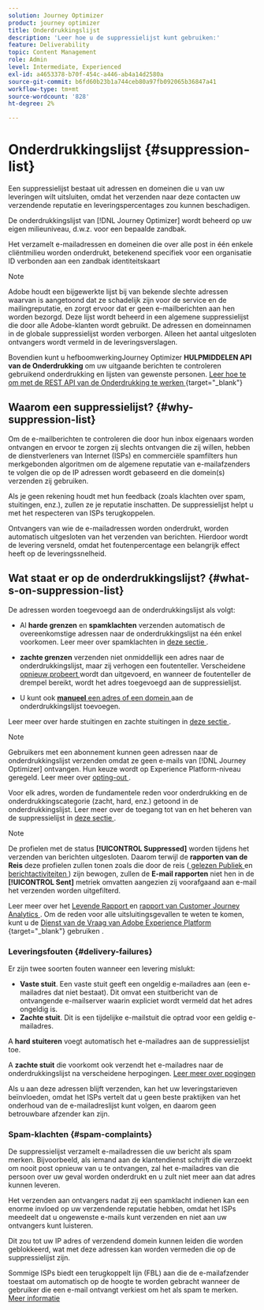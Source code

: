 ```yaml
---
solution: Journey Optimizer
product: journey optimizer
title: Onderdrukkingslijst
description: 'Leer hoe u de suppressielijst kunt gebruiken:'
feature: Deliverability
topic: Content Management
role: Admin
level: Intermediate, Experienced
exl-id: a4653378-b70f-454c-a446-ab4a14d2580a
source-git-commit: b6fd60b23b1a744ceb80a97fb092065b36847a41
workflow-type: tm+mt
source-wordcount: '828'
ht-degree: 2%

---
```


# Onderdrukkingslijst {#suppression-list}

Een suppressielijst bestaat uit adressen en domeinen die u van uw leveringen wilt uitsluiten, omdat het verzenden naar deze contacten uw verzendende reputatie en leveringspercentages zou kunnen beschadigen.

De onderdrukkingslijst van [!DNL Journey Optimizer] wordt beheerd op uw eigen milieuniveau, d.w.z. voor een bepaalde zandbak.

Het verzamelt e-mailadressen en domeinen die over alle post in één enkele cliëntmilieu worden onderdrukt, betekenend specifiek voor een organisatie ID verbonden aan een zandbak identiteitskaart

>[!NOTE]
>
>Adobe houdt een bijgewerkte lijst bij van bekende slechte adressen waarvan is aangetoond dat ze schadelijk zijn voor de service en de mailingreputatie, en zorgt ervoor dat er geen e-mailberichten aan hen worden bezorgd. Deze lijst wordt beheerd in een algemene suppressielijst die door alle Adobe-klanten wordt gebruikt. De adressen en domeinnamen in de globale suppressielijst worden verborgen. Alleen het aantal uitgesloten ontvangers wordt vermeld in de leveringsverslagen.

Bovendien kunt u hefboomwerkingJourney Optimizer **HULPMIDDELEN API van de Onderdrukking** om uw uitgaande berichten te controleren gebruikend onderdrukking en lijsten van gewenste personen. [ Leer hoe te om met de REST API van de Onderdrukking te werken ](https://developer.adobe.com/journey-optimizer-apis/references/suppression/){target="_blank"} 

## Waarom een suppressielijst? {#why-suppression-list}

Om de e-mailberichten te controleren die door hun inbox eigenaars worden ontvangen en ervoor te zorgen zij slechts ontvangen die zij willen, hebben de dienstverleners van Internet (ISPs) en commerciële spamfilters hun merkgebonden algoritmen om de algemene reputatie van e-mailafzenders te volgen die op de IP adressen wordt gebaseerd en die domein(s) verzenden zij gebruiken.

Als je geen rekening houdt met hun feedback (zoals klachten over spam, stuitingen, enz.), zullen ze je reputatie inschatten. De suppressielijst helpt u met het respecteren van ISPs terugkoppelen.

Ontvangers van wie de e-mailadressen worden onderdrukt, worden automatisch uitgesloten van het verzenden van berichten. Hierdoor wordt de levering versneld, omdat het foutenpercentage een belangrijk effect heeft op de leveringssnelheid.

## Wat staat er op de onderdrukkingslijst? {#what-s-on-suppression-list}

De adressen worden toegevoegd aan de onderdrukkingslijst als volgt:

* Al **harde grenzen** en **spamklachten** verzenden automatisch de overeenkomstige adressen naar de onderdrukkingslijst na één enkel voorkomen. Leer meer over spamklachten in [ deze sectie ](#spam-complaints).

* **zachte grenzen** verzenden niet onmiddellijk een adres naar de onderdrukkingslijst, maar zij verhogen een foutenteller. Verscheidene [ opnieuw probeert ](../configuration/retries.md) wordt dan uitgevoerd, en wanneer de foutenteller de drempel bereikt, wordt het adres toegevoegd aan de suppressielijst.

* U kunt ook [**manueel** een adres of een domein ](../configuration/manage-suppression-list.md#add-addresses-and-domains) aan de onderdrukkingslijst toevoegen.

Leer meer over harde stuitingen en zachte stuitingen in [ deze sectie ](#delivery-failures).

>[!NOTE]
>
>Gebruikers met een abonnement kunnen geen adressen naar de onderdrukkingslijst verzenden omdat ze geen e-mails van [!DNL Journey Optimizer] ontvangen. Hun keuze wordt op Experience Platform-niveau geregeld. Leer meer over [ opting-out ](../privacy/opt-out.md).

Voor elk adres, worden de fundamentele reden voor onderdrukking en de onderdrukkingscategorie (zacht, hard, enz.) getoond in de onderdrukkingslijst. Leer meer over de toegang tot van en het beheren van de suppressielijst in [ deze sectie ](../configuration/manage-suppression-list.md).

>[!NOTE]
>
>De profielen met de status **[!UICONTROL Suppressed]** worden tijdens het verzenden van berichten uitgesloten. Daarom terwijl de **rapporten van de Reis** deze profielen zullen tonen zoals die door de reis ([ gelezen Publiek ](../building-journeys/read-audience.md) en [ berichtactiviteiten ](../building-journeys/journeys-message.md)) zijn bewogen, zullen de **E-mail rapporten** niet hen in de **[!UICONTROL Sent]** metriek omvatten aangezien zij voorafgaand aan e-mail het verzenden worden uitgefilterd.
>
>Leer meer over het [ Levende Rapport ](../reports/live-report.md) en [ rapport van Customer Journey Analytics ](../reports/report-gs-cja.md). Om de reden voor alle uitsluitingsgevallen te weten te komen, kunt u de [ Dienst van de Vraag van Adobe Experience Platform ](https://experienceleague.adobe.com/docs/experience-platform/query/api/getting-started.html?lang=nl-NL){target="_blank"} gebruiken .

### Leveringsfouten {#delivery-failures}

Er zijn twee soorten fouten wanneer een levering mislukt:

* **Vaste stuit**. Een vaste stuit geeft een ongeldig e-mailadres aan (een e-mailadres dat niet bestaat). Dit omvat een stuitbericht van de ontvangende e-mailserver waarin expliciet wordt vermeld dat het adres ongeldig is.
* **Zachte stuit**. Dit is een tijdelijke e-mailstuit die optrad voor een geldig e-mailadres.

A **hard stuiteren** voegt automatisch het e-mailadres aan de suppressielijst toe.

A **zachte stuit** <!--or an **ignored** error--> die voorkomt ook verzendt het e-mailadres naar de onderdrukkingslijst na verscheidene herpogingen. [ Leer meer over pogingen ](../configuration/retries.md)

Als u aan deze adressen blijft verzenden, kan het uw leveringstarieven beïnvloeden, omdat het ISPs vertelt dat u geen beste praktijken van het onderhoud van de e-mailadreslijst kunt volgen, en daarom geen betrouwbare afzender kan zijn.

### Spam-klachten {#spam-complaints}

De suppressielijst verzamelt e-mailadressen die uw bericht als spam merken. Bijvoorbeeld, als iemand aan de klantendienst schrijft die verzoekt om nooit post opnieuw van u te ontvangen, zal het e-mailadres van die persoon over uw geval worden onderdrukt en u zult niet meer aan dat adres kunnen leveren.

Het verzenden aan ontvangers nadat zij een spamklacht indienen kan een enorme invloed op uw verzendende reputatie hebben, omdat het ISPs meedeelt dat u ongewenste e-mails kunt verzenden en niet aan uw ontvangers kunt luisteren.

Dit zou tot uw IP adres of verzendend domein kunnen leiden die worden geblokkeerd, wat met deze adressen kan worden vermeden die op de suppressielijst zijn.

Sommige ISPs biedt een terugkoppelt lijn (FBL) aan die de e-mailafzender toestaat om automatisch op de hoogte te worden gebracht wanneer de gebruiker die een e-mail ontvangt verkiest om het als spam te merken. [Meer informatie](deliverability.md#feedback-loops)
